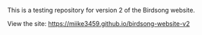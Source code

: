This is a testing repository for version 2 of the Birdsong website.

View the site: https://miike3459.github.io/birdsong-website-v2